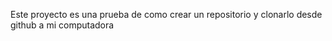 Este proyecto es una prueba de como crear un repositorio y clonarlo desde github a mi computadora  
